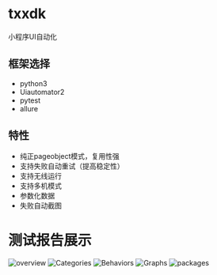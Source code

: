 # txxdk
小程序UI自动化

## 框架选择

- python3 
- Uiautomator2
- pytest 
- allure

## 特性
- 纯正pageobject模式，复用性强
- 支持失败自动重试（提高稳定性）
- 支持无线运行
- 支持多机模式
- 参数化数据
- 失败自动截图

# 测试报告展示
![overview](https://github.com/orzcncn/txxdk/blob/master/static/overview.png)
![Categories](https://github.com/orzcncn/txxdk/blob/master/static/Categories.png)
![Behaviors](https://github.com/orzcncn/txxdk/blob/master/static/Behaviors.png)
![Graphs](https://github.com/orzcncn/txxdk/blob/master/static/Graphs.png)
![packages](https://github.com/orzcncn/txxdk/blob/master/static/packages.png)